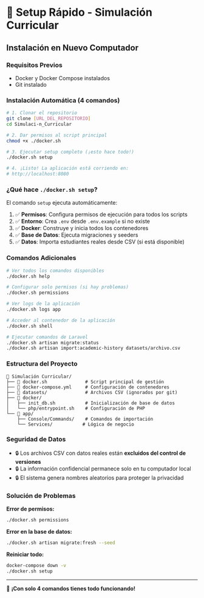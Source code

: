 # 🚀 Setup Rápido - Simulación Curricular

## Instalación en Nuevo Computador

### Requisitos Previos
- Docker y Docker Compose instalados
- Git instalado

### Instalación Automática (4 comandos)

```bash
# 1. Clonar el repositorio
git clone [URL_DEL_REPOSITORIO]
cd Simulaci-n_Curricular

# 2. Dar permisos al script principal
chmod +x ./docker.sh

# 3. Ejecutar setup completo (¡esto hace todo!)
./docker.sh setup

# 4. ¡Listo! La aplicación está corriendo en:
# http://localhost:8080
```

### ¿Qué hace `./docker.sh setup`?

El comando `setup` ejecuta automáticamente:

1. ✅ **Permisos**: Configura permisos de ejecución para todos los scripts
2. ✅ **Entorno**: Crea `.env` desde `.env.example` si no existe
3. ✅ **Docker**: Construye y inicia todos los contenedores
4. ✅ **Base de Datos**: Ejecuta migraciones y seeders
5. ✅ **Datos**: Importa estudiantes reales desde CSV (si está disponible)

### Comandos Adicionales

```bash
# Ver todos los comandos disponibles
./docker.sh help

# Configurar solo permisos (si hay problemas)
./docker.sh permissions

# Ver logs de la aplicación
./docker.sh logs app

# Acceder al contenedor de la aplicación
./docker.sh shell

# Ejecutar comandos de Laravel
./docker.sh artisan migrate:status
./docker.sh artisan import:academic-history datasets/archivo.csv
```

### Estructura del Proyecto

```
📁 Simulación Curricular/
├── 🐳 docker.sh              # Script principal de gestión
├── 🐳 docker-compose.yml     # Configuración de contenedores
├── 📁 datasets/              # Archivos CSV (ignorados por git)
├── 📁 docker/
│   ├── init_db.sh           # Inicialización de base de datos
│   └── php/entrypoint.sh    # Configuración de PHP
└── 📁 app/
    ├── Console/Commands/    # Comandos de importación
    └── Services/           # Lógica de negocio
```

### Seguridad de Datos

- 🔒 Los archivos CSV con datos reales están **excluidos del control de versiones**
- 🔒 La información confidencial permanece solo en tu computador local
- 🔒 El sistema genera nombres aleatorios para proteger la privacidad

### Solución de Problemas

**Error de permisos:**
```bash
./docker.sh permissions
```

**Error en la base de datos:**
```bash
./docker.sh artisan migrate:fresh --seed
```

**Reiniciar todo:**
```bash
docker-compose down -v
./docker.sh setup
```

---

🎯 **¡Con solo 4 comandos tienes todo funcionando!**
